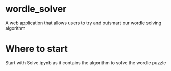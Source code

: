 # wordle_solver
A web application that allows users to try and outsmart our wordle solving algorithm

# Where to start
Start with Solve.ipynb as it contains the algorithm to solve the wordle puzzle

